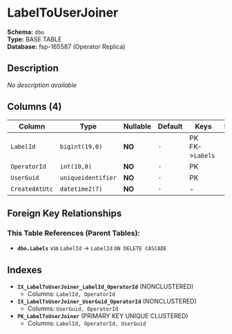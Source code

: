 # LabelToUserJoiner

**Schema:** `dbo`  
**Type:** BASE TABLE  
**Database:** fsp-165587 (Operator Replica)

## Description

*No description available*

## Columns (4)

| Column | Type | Nullable | Default | Keys | Description |
|--------|------|----------|---------|------|-------------|
| `LabelId` | `bigint(19,0)` | **NO** | `-` | PK<br/>FK->`Labels` | - |
| `OperatorId` | `int(10,0)` | **NO** | `-` | PK | - |
| `UserGuid` | `uniqueidentifier` | **NO** | `-` | PK | - |
| `CreatedAtUtc` | `datetime2(7)` | **NO** | `-` | - | - |

## Foreign Key Relationships

### This Table References (Parent Tables):

- **`dbo.Labels`** 
  via `LabelId` → `LabelId` `ON DELETE CASCADE`

## Indexes

- **`IX_LabelToUserJoiner_LabelId_OperatorId`** (NONCLUSTERED)
  - Columns: `LabelId, OperatorId`
- **`IX_LabelToUserJoiner_UserGuid_OperatorId`** (NONCLUSTERED)
  - Columns: `UserGuid, OperatorId`
- **`PK_LabelToUserJoiner`** (PRIMARY KEY UNIQUE CLUSTERED)
  - Columns: `LabelId, OperatorId, UserGuid`
